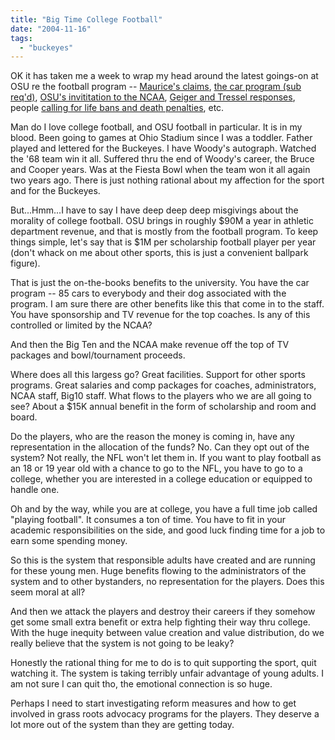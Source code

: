 ```yaml
---
title: "Big Time College Football"
date: "2004-11-16"
tags: 
  - "buckeyes"
---
```


OK it has taken me a week to wrap my head around the latest goings-on at OSU re the football program -- [Maurice's claims](http://sports.espn.go.com/ncf/news/story?id=1919246), [the car program (sub req'd)](http://www.dispatch.com/football/football.php?story=dispatch/2004/11/14/20041114-A1-02.html), [OSU's invititation to the NCAA](http://sports.espn.go.com/ncf/news/story?id=1922656), [Geiger and Tressel responses](http://www.sportsline.com/collegefootball/story/7894911), people [calling for life bans and death penalties](http://www.fanblogs.com/big10/archives/001976.php), etc.

Man do I love college football, and OSU football in particular. It is in my blood. Been going to games at Ohio Stadium since I was a toddler. Father played and lettered for the Buckeyes. I have Woody's autograph. Watched the '68 team win it all. Suffered thru the end of Woody's career, the Bruce and Cooper years. Was at the Fiesta Bowl when the team won it all again two years ago. There is just nothing rational about my affection for the sport and for the Buckeyes.

But...Hmm...I have to say I have deep deep deep misgivings about the morality of college football. OSU brings in roughly $90M a year in athletic department revenue, and that is mostly from the football program. To keep things simple, let's say that is $1M per scholarship football player per year (don't whack on me about other sports, this is just a convenient ballpark figure).

That is just the on-the-books benefits to the university. You have the car program -- 85 cars to everybody and their dog associated with the program. I am sure there are other benefits like this that come in to the staff. You have sponsorship and TV revenue for the top coaches. Is any of this controlled or limited by the NCAA?

And then the Big Ten and the NCAA make revenue off the top of TV packages and bowl/tournament proceeds.

Where does all this largess go? Great facilities. Support for other sports programs. Great salaries and comp packages for coaches, administrators, NCAA staff, Big10 staff. What flows to the players who we are all going to see? About a $15K annual benefit in the form of scholarship and room and board.

Do the players, who are the reason the money is coming in, have any representation in the allocation of the funds? No. Can they opt out of the system? Not really, the NFL won't let them in. If you want to play football as an 18 or 19 year old with a chance to go to the NFL, you have to go to a college, whether you are interested in a college education or equipped to handle one.

Oh and by the way, while you are at college, you have a full time job called "playing football". It consumes a ton of time. You have to fit in your academic responsibilities on the side, and good luck finding time for a job to earn some spending money.

So this is the system that responsible adults have created and are running for these young men. Huge benefits flowing to the administrators of the system and to other bystanders, no representation for the players. Does this seem moral at all?

And then we attack the players and destroy their careers if they somehow get some small extra benefit or extra help fighting their way thru college. With the huge inequity between value creation and value distribution, do we really believe that the system is not going to be leaky?

Honestly the rational thing for me to do is to quit supporting the sport, quit watching it. The system is taking terribly unfair advantage of young adults. I am not sure I can quit tho, the emotional connection is so huge.

Perhaps I need to start investigating reform measures and how to get involved in grass roots advocacy programs for the players. They deserve a lot more out of the system than they are getting today.
